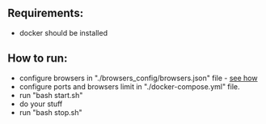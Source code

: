 ## Requirements: 
- docker should be installed 

## How to run: 
- configure browsers in "./browsers_config/browsers.json" file - [see how](https://github.com/aerokube/selenoid/blob/master/docs/browsers-configuration-file.adoc)
- configure ports and browsers limit in "./docker-compose.yml" file.
- run "bash start.sh"
- do your stuff 
- run "bash stop.sh"
